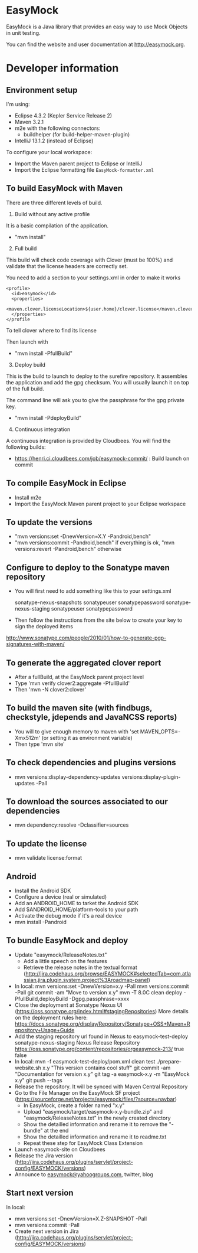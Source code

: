 EasyMock
========

EasyMock is a Java library that provides an easy way to use Mock Objects in unit testing.

You can find the website and user documentation at http://easymock.org.

Developer information
=====================

Environment setup
-----------------

I'm using:
- Eclipse 4.3.2 (Kepler Service Release 2)
- Maven 3.2.1
- m2e with the following connectors:
  - buildhelper (for build-helper-maven-plugin)
- IntelliJ 13.1.2 (instead of Eclipse)

To configure your local workspace:
- Import the Maven parent project to Eclipse or IntelliJ
- Import the Eclipse formatting file `EasyMock-formatter.xml`

To build EasyMock with Maven
----------------------------

There are three different levels of build.

1. Build without any active profile

It is a basic compilation of the application.

- "mvn install"

2. Full build

This build will check code coverage with Clover (must be 100%) and
validate that the license headers are correctly set.

You need to add a section to your settings.xml in order to make it works

    <profile>
      <id>easymock</id>
      <properties>
        <maven.clover.licenseLocation>${user.home}/clover.license</maven.clover.licenseLocation>
      </properties>
    </profile

To tell clover where to find its license

Then launch with

- "mvn install -PfullBuild"

3. Deploy build

This is the build to launch to deploy to the surefire repository. It assembles the application and add
the gpg checksum. You will usually launch it on top of the full build.

The command line will ask you to give the passphrase for the gpg private key.

- "mvn install -PdeployBuild"

4. Continuous integration

A continuous integration is provided by Cloudbees. You will find the following builds:
- https://henri.ci.cloudbees.com/job/easymock-commit/ : Build launch on commit

To compile EasyMock in Eclipse
-----------------------------
- Install m2e
- Import the EasyMock Maven parent project to your Eclipse workspace

To update the versions
----------------------
- "mvn versions:set -DnewVersion=X.Y -Pandroid,bench"
- "mvn versions:commit -Pandroid,bench" if everything is ok, "mvn versions:revert -Pandroid,bench" otherwise

Configure to deploy to the Sonatype maven repository
----------------------------------------------------
- You will first need to add something like this to your settings.xml

  <servers>
    <server>
      <id>sonatype-nexus-snapshots</id>
      <username>sonatypeuser</username>
      <password>sonatypepassword</password>
    </server>
    <server>
      <id>sonatype-nexus-staging</id>
      <username>sonatypeuser</username>
      <password>sonatypepassword</password>
    </server>
  </servers>

- Then follow the instructions from the site below to create your key to sign the deployed items

http://www.sonatype.com/people/2010/01/how-to-generate-pgp-signatures-with-maven/

To generate the aggregated clover report
--------------------------------------------------------------------------------------
- After a fullBuild, at the EasyMock parent project level
- Type 'mvn verify clover2:aggregate -PfullBuild'
- Then 'mvn -N clover2:clover'

To build the maven site (with findbugs, checkstyle, jdepends and JavaNCSS reports)
--------------------------------------------------------------------------------------
- You will to give enough memory to maven with 'set MAVEN_OPTS=-Xmx512m' (or setting it as environment variable)
- Then type 'mvn site'

To check dependencies and plugins versions
--------------------------------------------------------------------------------------
- mvn versions:display-dependency-updates versions:display-plugin-updates -Pall

To download the sources associated to our dependencies
--------------------------------------------------------------------------------------
- mvn dependency:resolve -Dclassifier=sources

To update the license
--------------------------------------------------------------------------------------
- mvn validate license:format

Android
--------------------------------------------------------------------------------------
- Install the Android SDK
- Configure a device (real or simulated)
- Add an ANDROID_HOME to tarket the Android SDK
- Add $ANDROID_HOME/platform-tools to your path 
- Activate the debug mode if it's a real device
- mvn install -Pandroid

To bundle EasyMock and deploy
--------------------------------------------------------------------------------------
- Update "easymock/ReleaseNotes.txt"
  - Add a little speech on the features
  - Retrieve the release notes in the textual format (http://jira.codehaus.org/browse/EASYMOCK#selectedTab=com.atlassian.jira.plugin.system.project%3Aroadmap-panel)
- In local:
  mvn versions:set -DnewVersion=x.y -Pall
  mvn versions:commit -Pall
  git commit -am "Move to version x.y"
  mvn -T 8.0C clean deploy -PfullBuild,deployBuild -Dgpg.passphrase=xxxx
- Close the deployment at Sonatype Nexus UI (https://oss.sonatype.org/index.html#stagingRepositories)
  More details on the deployment rules here: https://docs.sonatype.org/display/Repository/Sonatype+OSS+Maven+Repository+Usage+Guide
- Add the staging repository url found in Nexus to easymock-test-deploy
  <repositories>
    <repository>
      <id>sonatype-nexus-staging</id>
      <name>Nexus Release Repository</name>
      <url>https://oss.sonatype.org/content/repositories/orgeasymock-213/</url>
      <releases>
        <enabled>true</enabled>
      </releases>
      <snapshots>
        <enabled>false</enabled>
      </snapshots>
    </repository>
  </repositories>
- In local:
  mvn -f easymock-test-deploy/pom.xml clean test
  ./prepare-website.sh x.y "This version contains cool stuff"
  git commit -am "Documentation for version x.y"
  git tag -a easymock-x.y -m "EasyMock x.y"
  git push --tags
- Release the repository. It will be synced with Maven Central Repository
- Go to the File Manager on the EasyMock SF project (https://sourceforge.net/projects/easymock/files/?source=navbar)
  - In EasyMock, create a folder named "x.y"
  - Upload "easymock/target/easymock-x.y-bundle.zip" and "easymock/ReleaseNotes.txt" in the newly created directory
  - Show the detailled information and rename it to remove the "-bundle" at the end
  - Show the detailled information and rename it to readme.txt
  - Repeat these step for EasyMock Class Extension
- Launch easymock-site on Cloudbees
- Release the Jira version (http://jira.codehaus.org/plugins/servlet/project-config/EASYMOCK/versions)
- Announce to easymock@yahoogroups.com, twitter, blog

Start next version
--------------------------------------------------------------------------------------
In local:
  - mvn versions:set -DnewVersion=X.Z-SNAPSHOT -Pall
  - mvn versions:commit -Pall
- Create next version in Jira (http://jira.codehaus.org/plugins/servlet/project-config/EASYMOCK/versions)
